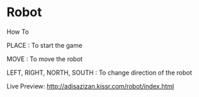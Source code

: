 # Robot


How To

PLACE : To start the game

MOVE : To move the robot

LEFT, RIGHT, NORTH, SOUTH : To change direction of the robot

Live Preview: http://adisazizan.kissr.com/robot/index.html
